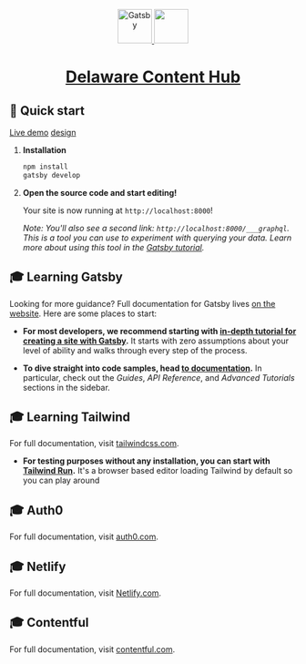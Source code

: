 <p align="center">
  <a href="https://www.gatsbyjs.org">
    <img alt="Gatsby" src="https://www.gatsbyjs.org/monogram.svg" width="60" />
  </a>
<a href="https://tailwindcss.com/" target="_blank">
<img width="60" src="https://tailwindcss.com/apple-touch-icon.png">
</a>
</p>
<h1 align="center">
<a href="https://flamboyant-beaver-61051a.netlify.com/" target="_blank">
Delaware Content Hub
  </a>

</h1>

## 🚀 Quick start

[Live demo](https://flamboyant-beaver-61051a.netlify.com/)
[design](https://delawareconsulting.invisionapp.com/share/6BUVLEBGAYQ#/394049433_Content_Hub-Homepage-1920-1140_Copy)

1.  **Installation**

    ```sh
    npm install
    gatsby develop
    ```

1.  **Open the source code and start editing!**

    Your site is now running at `http://localhost:8000`!

    _Note: You'll also see a second link: _`http://localhost:8000/___graphql`_. This is a tool you can use to experiment with querying your data. Learn more about using this tool in the [Gatsby tutorial](https://www.gatsbyjs.org/tutorial/part-five/#introducing-graphiql)._

## 🎓 Learning Gatsby

Looking for more guidance? Full documentation for Gatsby lives [on the website](https://www.gatsbyjs.org/). Here are some places to start:

- **For most developers, we recommend starting with [in-depth tutorial for creating a site with Gatsby](https://www.gatsbyjs.org/tutorial/).** It starts with zero assumptions about your level of ability and walks through every step of the process.

- **To dive straight into code samples, head [to documentation](https://www.gatsbyjs.org/docs/).** In particular, check out the _Guides_, _API Reference_, and _Advanced Tutorials_ sections in the sidebar.

## 🎓 Learning Tailwind

For full documentation, visit [tailwindcss.com](https://tailwindcss.com/).

- **For testing purposes without any installation, you can start with [Tailwind Run](https://tailwind.run/new).** It's a browser based editor loading Tailwind by default so you can play around

## 🎓 Auth0

For full documentation, visit [auth0.com](https://auth0.com/).

## 🎓 Netlify

For full documentation, visit [Netlify.com](https://netlify.com/).

## 🎓 Contentful

For full documentation, visit [contentful.com](https://contentful.com/).
